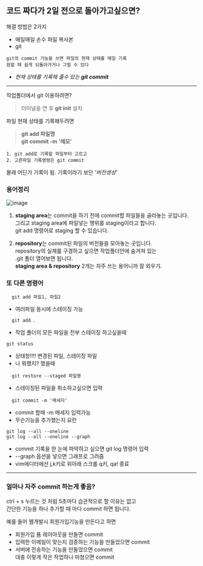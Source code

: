 ## 코드 짜다가 2일 전으로 돌아가고싶으면?

  해결 방법은 2가지

 - 매일매일 손수 파일 복사본
 - git 


```
git의 commit 기능을 쓰면 파일의 현재 상태를 매일 기록
원할 때 쉽게 되돌아가거나 그럴 수 있다
```

- *현재 상태를 기록해 줄수 있는 **git commit***


---


작업폴더에서 git 이용하려면?

> 터미널을 연 후 **git init** 설치 

파일 현재 상태를 기록해두려면
> **git add 파일명** <br>
> **git commit -m '메모'**
```
1. git add로 기록할 파일부터 고르고
2. 고른파일 기록명령은 git commit 
```

몰래 어딘가 기록이 됨. 기록이라기 보단 *'버전생성'*




### 용어정리

![image](https://user-images.githubusercontent.com/110442250/215765716-b8244814-5bd9-41f3-a1d8-04bcbed9e296.png)


1. **staging area**는 commit을 하기 전에 commit할 파일들을 골라놓는 곳입니다. <br>
그리고 staging area에 파일넣는 행위를 staging이라고 합니다. <br>
git add 명령어로 staging 할 수 있습니다.<br>

2. **repository**는 commit된 파일의 버전들을 모아놓는 곳입니다. <br>
repository의 실체를 구경하고 싶으면 작업폴더안에 숨겨져 있는 <br>
.git 폴더 열어보면 됩니다. <br>
 **staging area & repository** 2개는 자주 쓰는 용어니까 잘 외우기.<br>


### 또 다른 명령어

  
```
  git add 파일1, 파일2
```
 - 여러파일 동시에 스테이징 가능

```
  git add .
```
- 작업 폴더의 모든 파일을 전부 스테이징 하고싶을때
```
git status
```
- 상태창!!!! 변경된 파일, 스테이징 파일 
- 나 뭐했지? 했을때
```
  git restore --staged 파일명
```
- 스테이징된 파일을 취소하고싶으면 입력
```
  git commit -m '메세지'
```
- commit 할때 -m 메세지 입력가능
- 무슨기능을 추가했는지 요런
```
git log --all --oneline
git log --all --oneline --graph
```
- commit 기록을 한 눈에 파악하고 싶으면 git log 명령어 입력 
- --graph 옵션을 넣으면 그래프로 그려줌 
- vim에디터에선 j,k키로 위아래 스크롤 q키, qa! 종료


---


### 얼마나 자주 commit 하는게 좋음?

ctrl + s 누르는 것 처럼 5초마다 습관적으로 할 이유는 없고 <br>
간단한 기능을 하나 추가할 때 마다 commit 하면 됩니다. <br>

예를 들어 웹개발시 회원가입기능을 만든다고 하면 
- 회원가입 폼 레이아웃을 만들면 commit 
- 입력한 이메일이 맞는지 검증하는 기능을 만들었으면 commit 
- 서버에 전송하는 기능을 만들었으면 commit  
대충 이렇게 작은 작업하나 마쳤으면 commit  <br>
 




